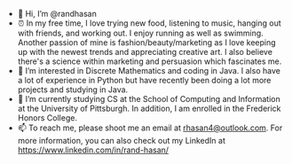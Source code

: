 - 👋 Hi, I’m @randhasan
- ⏰ In my free time, I love trying new food, listening to music, hanging out with friends, and working out.  I enjoy running as well as swimming.  Another passion of mine is fashion/beauty/marketing as I love keeping up with the newest trends and appreciating creative art.  I also believe there's a science within marketing and persuasion which fascinates me.
- 👀 I’m interested in Discrete Mathematics and coding in Java.  I also have a lot of experience in Python but have recently been doing a lot more projects and studying in Java.
- 🌱 I’m currently studying CS at the School of Computing and Information at the University of Pittsburgh.  In addition, I am enrolled in the Frederick Honors College.
- 📫 To reach me, please shoot me an email at rhasan4@outlook.com.  For more information, you can also check out my LinkedIn at https://www.linkedin.com/in/rand-hasan/
